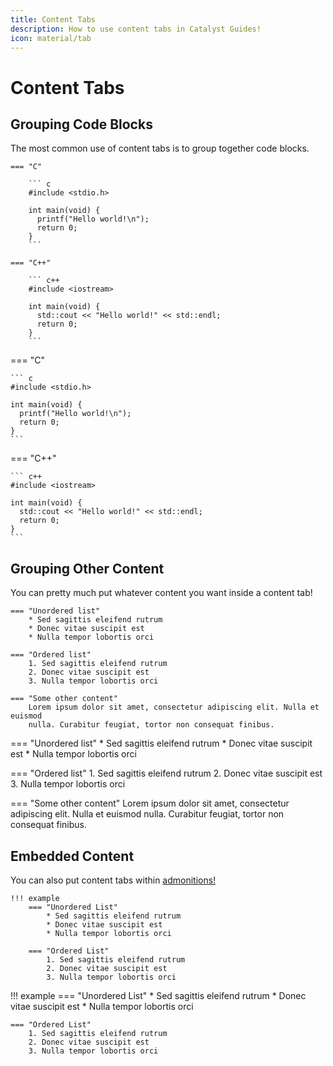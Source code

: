 ```yaml
---
title: Content Tabs
description: How to use content tabs in Catalyst Guides!
icon: material/tab
---
```


# Content Tabs

## Grouping Code Blocks

The most common use of content tabs is to group together code blocks.

```
=== "C"

    ``` c
    #include <stdio.h>

    int main(void) {
      printf("Hello world!\n");
      return 0;
    }
    ```

=== "C++"

    ``` c++
    #include <iostream>

    int main(void) {
      std::cout << "Hello world!" << std::endl;
      return 0;
    }
    ```
```
<div class="result" markdown>
=== "C"

    ``` c
    #include <stdio.h>

    int main(void) {
      printf("Hello world!\n");
      return 0;
    }
    ```

=== "C++"

    ``` c++
    #include <iostream>

    int main(void) {
      std::cout << "Hello world!" << std::endl;
      return 0;
    }
    ```
</div>

## Grouping Other Content

You can pretty much put whatever content you want inside a content tab!

```
=== "Unordered list"
    * Sed sagittis eleifend rutrum
    * Donec vitae suscipit est
    * Nulla tempor lobortis orci

=== "Ordered list"
    1. Sed sagittis eleifend rutrum
    2. Donec vitae suscipit est
    3. Nulla tempor lobortis orci

=== "Some other content"
    Lorem ipsum dolor sit amet, consectetur adipiscing elit. Nulla et euismod 
    nulla. Curabitur feugiat, tortor non consequat finibus.
```
<div class="result" markdown>
=== "Unordered list"
    * Sed sagittis eleifend rutrum
    * Donec vitae suscipit est
    * Nulla tempor lobortis orci

=== "Ordered list"
    1. Sed sagittis eleifend rutrum
    2. Donec vitae suscipit est
    3. Nulla tempor lobortis orci

=== "Some other content"
    Lorem ipsum dolor sit amet, consectetur adipiscing elit. Nulla et euismod 
    nulla. Curabitur feugiat, tortor non consequat finibus.
</div>

## Embedded Content

You can also put content tabs within [admonitions!](admonitions.md)

```
!!! example
    === "Unordered List"
        * Sed sagittis eleifend rutrum
        * Donec vitae suscipit est
        * Nulla tempor lobortis orci

    === "Ordered List"
        1. Sed sagittis eleifend rutrum
        2. Donec vitae suscipit est
        3. Nulla tempor lobortis orci
```
<div class="result" markdown>
!!! example
    === "Unordered List"
        * Sed sagittis eleifend rutrum
        * Donec vitae suscipit est
        * Nulla tempor lobortis orci

    === "Ordered List"
        1. Sed sagittis eleifend rutrum
        2. Donec vitae suscipit est
        3. Nulla tempor lobortis orci
</div>
